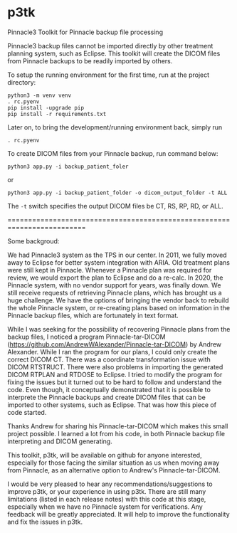 # p3tk
Pinnacle3 Toolkit for Pinnacle backup file processing

Pinnacle3 backup files cannot be imported directly by other treatment planning system, such as Eclipse. 
This toolkit will create the DICOM files from Pinnacle backups to be readily imported
by others.

To setup the running environment for the first time, run at the project directory:

```
python3 -m venv venv
. rc.pyenv
pip install -upgrade pip
pip install -r requirements.txt
```

Later on, to bring the development/running environment back, simply run

```
. rc.pyenv
```

To create DICOM files from your Pinnacle backup, run command below:

```
python3 app.py -i backup_patient_foler
```

or

```
python3 app.py -i backup_patient_folder -o dicom_output_folder -t ALL
```

The `-t` switch specifies the output DICOM files be CT, RS, RP, RD, or ALL.


=========================================================================

Some backgroud:

We had Pinnacle3 system as the TPS in our center. In 2011, we fully moved away 
to Eclipse for better system integration with ARIA. 
Old treatment plans were still kept in Pinnacle. Whenever a Pinnacle plan 
was required for review, we would export the plan to Eclipse and do a re-calc. 
In 2020, the Pinnacle system, with no vendor support for years, was finally down. 
We still receive requests of retrieving Pinnacle plans, which 
has brought us a huge challenge. We have the options of bringing the vendor back 
to rebuild the whole Pinnacle system, or re-creating plans based 
on information in the Pinnacle backup files, which are fortunately in text format.

While I was seeking for the possibility of recovering Pinnacle plans from the backup
files, I noticed a program Pinnacle-tar-DICOM 
(https://github.com/AndrewWAlexander/Pinnacle-tar-DICOM) by Andrew Alexander. 
While I ran the program for our plans, 
I could only create the correct DICOM CT. There was a coordinate transformation issue
with DICOM RTSTRUCT. There were also problems in importing the generated 
DICOM RTPLAN and RTDOSE to Eclipse. 
I tried to modify the program for fixing the issues 
but it turned out to be hard to follow and understand the code. Even though,
it conceptually demonstrated that it is possible to interprete the Pinnacle backups
and create DICOM files that can be imported to other systems, such as Eclipse.
That was how this piece of code started. 

Thanks Andrew for sharing his Pinnacle-tar-DICOM which makes this small project
possible. I learned a lot from his code, in both Pinnacle backup file interpreting 
and DICOM generating. 

This toolkit, p3tk, will be available on github for anyone interested, 
especially for those facing the similar situation as us when moving away 
from Pinnacle, as an alternative option to Andrew's Pinnacle-tar-DICOM.

I would be very pleased to hear any recommendations/suggestions to improve p3tk, 
or your experience in using p3tk. There are still many limitations (listed
in each release notes) with this code at this stage, 
especially when we have no Pinnacle system for verifications.
Any feedback will be greatly appreciated. It will help to improve 
the functionality and fix the issues in p3tk.

